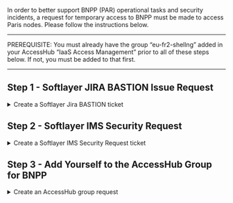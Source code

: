 In order to better support BNPP (PAR) operational tasks and security incidents, a request for temporary access to BNPP must be made to access Paris nodes. Please follow the instructions below.


***


PREREQUISITE: You must already have the group “eu-fr2-shellng” added in your AccessHub “IaaS Access Management” prior to all of these steps below. If not, you must be added to that first.


***

## Step 1 - Softlayer JIRA BASTION Issue Request
<details>
<summary>Create a Softlayer Jira BASTION ticket</summary>
<i>Purpose: You need to create a Softlayer Jira BASTION ticket which you will copy and paste the ticket URL into the "Reference URL" in STEP 2 below.</i><br>

Example: [BASTION-43536](https://jira.softlayer.local/browse/BASTION-43536)

1. Sign into [Jira Softlayer](https://jira.softlayer.local/secure/Dashboard.jspa)
1. Click "Create" to open a new issue
1. Fill in the fields:

> <p><u>Project</u> - BastionHost (BASTION)<br>
> <u>Issue Type</u> - Bastion Access Request<br>
> <u>Summary</u> - Access to NG servers to support BNPP Services<br>
> <u>Business Justification</u> - Require access to BNPP to support IBM Cloud critical baremetal services.<br>
> <u>Assignee</u> - to yourself<br>
> <u>Component/s</u> - NG team<br>
> <u>Change Start Date</u> - date you need access from<br>
> <u>Change End Date</u> - 4 days after the Change Start Date</p>

4. Click "Create" at the bottom
5. Ask a team member to validate your ticket

<br>
</details>

## Step 2 - Softlayer IMS Security Request
<details>
<summary>Create a Softlayer IMS Security Request ticket</summary>
Example: [IMS #1094756](https://internal.softlayer.com/SecurityLevel/editRequest/1094756)


1. Sign into [IMS Softlayer](https://internal.softlayer.com/SecurityLevel/createRequest)
1. Click "Create new Request" in the "Links" row to open a new security request
1. Fill in the fields:

> <p><u>Security Level</u> - BNPP<br>
> <u>Start Date</u> - date you need access from<br>
> <u>End Date</u> - 4 days after the Start Date<br>
> <u>Reference URL</u> - copy and paste your BASTION ticket URL created in the above section<br>
> <u>Accessing System ID</u> - shellngpar0401, shellngpar0501, shellngpar0601<br>
> <u>Justification</u> - Need to access the VPC NG service components in PAR MZR to continue build activities for our VPC NG service that is not yet production. We’ve consulted w/ Mark Ball who confirmed that 5 days is the maximum allowed window for temporary access request for BNPP Ded MZR.<br>
> <u>Select Employees</u> - enter the name(s) of individuals who need access<br>


4. Click "Create" at the bottom
5. Wait until the ticket is approved to access BNPP
6. Once the ticket's status changes from "Approved" to "ACTIVE", log into PAR:

`tsh -l jkwak --proxy=eu-fr2a.pylon.softlayer.local ssh jkwak@shellngpar0401.softlayer.local`

<br>
</details>



## Step 3 - Add Yourself to the AccessHub Group for BNPP
<details>
<summary>Create an AccessHub group request</summary>
<i>Make sure you are added into the BNPP AccessHub group 

*  [https://ibm.idaccesshub.com/ECMv6/request/requestHome](https://ibm.idaccesshub.com/ECMv6/request/requestHome)

<br>
</details>